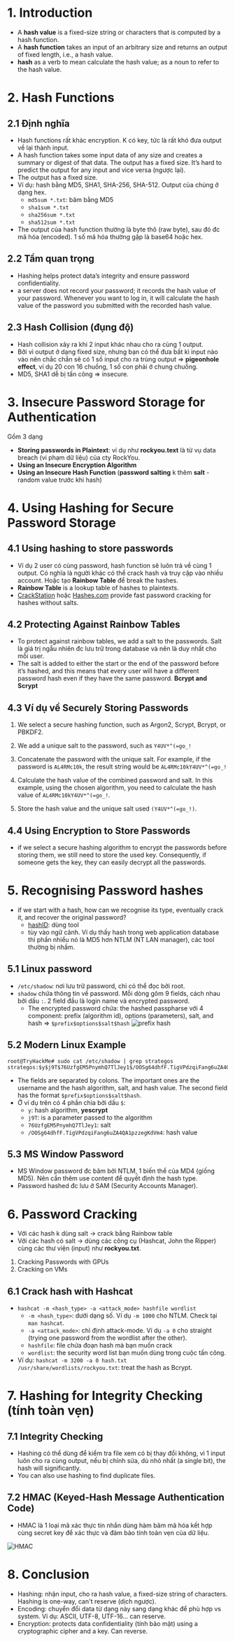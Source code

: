 # 1. Introduction
- A **hash value** is a fixed-size string or characters that is computed by a hash function.
- A **hash function** takes an input of an arbitrary size and returns an output of fixed length, i.e., a hash value.
- **hash** as a verb to mean calculate the hash value;  as a noun to refer to the hash value.

# 2. Hash Functions
## 2.1 Định nghĩa
- Hash functions rất khác encryption. K có key, tức là rất khó đưa output về lại thành input.
- A hash function takes some input data of any size and creates a summary or digest of that data. The output has a fixed size. It’s hard to predict the output for any input and vice versa (ngược lại).
- The output has a fixed size.
- Ví dụ: hash bằng MD5, SHA1, SHA-256, SHA-512. Output của chúng ở dạng hex. 
	+ `md5sum *.txt`: băm bằng MD5
	+ `sha1sum *.txt`
	+ `sha256sum *.txt`
	+ `sha512sum *.txt`
- The output của hash function thường là byte thô (raw byte), sau đó đc mã hóa (encoded). 1 số mã hóa thường gặp là base64 hoặc hex. 

## 2.2 Tầm quan trọng
- Hashing helps protect data’s integrity and ensure password confidentiality.
- a server does not record your password; it records the hash value of your password. Whenever you want to log in, it will calculate the hash value of the password you submitted with the recorded hash value.

## 2.3 Hash Collision (đụng độ)
- Hash collision xảy ra khi 2 input khác nhau cho ra cùng 1 output. 
- Bởi vì output ở dạng fixed size, nhưng bạn có thể đưa bất kì input nào vào nên chắc chắn sẽ có 1 số input cho ra trùng output => **pigeonhole effect**, ví dụ 20 con 16 chuồng, 1 số con phải ở chung chuồng.
- MD5, SHA1 dễ bị tấn công => insecure.

# 3. Insecure Password Storage for Authentication
Gồm 3 dạng
- **Storing passwords in Plaintext**: ví dụ như **rockyou.text** là từ vụ data breach (vi phạm dữ liệu) của cty RockYou.
- **Using an Insecure Encryption Algorithm**
- **Using an Insecure Hash Function** (**password salting** k thêm **salt** - random value trước khi hash)

# 4. Using Hashing for Secure Password Storage
## 4.1 Using hashing to store passwords
- Ví dụ 2 user có cùng password, hash function sẽ luôn trả về cùng 1 output. Có nghĩa là người khác có thể crack hash và truy cập vào nhiều account. Hoặc tạo **Rainbow Table** để break the hashes.
- **Rainbow Table** is a lookup table of hashes to plaintexts.
- [CrackStation](https://crackstation.net/) hoặc [Hashes.com](https://hashes.com/en/decrypt/hash) provide fast password cracking for hashes without salts.

## 4.2 Protecting Against Rainbow Tables
- To protect against rainbow tables, we add a salt to the passwords. Salt là giá trị ngẫu nhiên đc lưu trữ trong database và nên là duy nhất cho mỗi user. 
- The salt is added to either the start or the end of the password before it’s hashed, and this means that every user will have a different password hash even if they have the same password. **Bcrypt and Scrypt**

## 4.3 Ví dụ về Securely Storing Passwords
1. We select a secure hashing function, such as Argon2, Scrypt, Bcrypt, or PBKDF2.

2. We add a unique salt to the password, such as `Y4UV*^(=go_!`

3. Concatenate the password with the unique salt. For example, if the password is `AL4RMc10k`, the result string would be `AL4RMc10kY4UV*^(=go_!`

4. Calculate the hash value of the combined password and salt. In this example, using the chosen algorithm, you need to calculate the hash value of `AL4RMc10kY4UV*^(=go_!`.

5. Store the hash value and the unique salt used `(Y4UV*^(=go_!)`.

## 4.4 Using Encryption to Store Passwords
- if we select a secure hashing algorithm to encrypt the passwords before storing them, we still need to store the used key. Consequently, if someone gets the key, they can easily decrypt all the passwords.

# 5. Recognising Password hashes
- if we start with a hash, how can we recognise its type, eventually crack it, and recover the original password?
	+ [hashID](https://pypi.org/project/hashID/): dùng tool
	+ tùy vào ngữ cảnh. Ví dụ thấy hash trong web application database thì phần nhiều nó là MD5 hơn NTLM (NT LAN manager), các tool thường bị nhầm.

## 5.1 Linux password
- `/etc/shadow`: nơi lưu trữ password, chỉ có thể đọc bởi root. 
- `shadow` chứa thông tin về password. Mỗi dòng gôm 9 fields, cách nhau bởi dấu `:`. 2 field đầu là login name và encrypted password. 
	+ The encrypted password chứa: the hashed passpharse với 4 component: prefix (algorithm id), options (parameters), salt, and hash => `$prefix$options$salt$hash`
![prefix hash](/images/prefix-hash.PNG)

## 5.2 Modern Linux Example
```
root@TryHackMe# sudo cat /etc/shadow | grep strategos
strategos:$y$j9T$76UzfgEM5PnymhQ7TlJey1$/OOSg64dhfF.TigVPdzqiFang6uZA4QA1pzzegKdVm4:19965:0:99999:7:::
```
- The fields are separated by colons. The important ones are the username and the hash algorithm, salt, and hash value. The second field has the format `$prefix$options$salt$hash`.
- Ở ví dụ trên có 4 phần chia bởi dấu `$`:
	+ `y`: hash algorithm, **yescrypt**
	+ `j9T`: is a parameter passed to the algorithm
	+ `76UzfgEM5PnymhQ7TlJey1`: salt
	+ `/OOSg64dhfF.TigVPdzqiFang6uZA4QA1pzzegKdVm4`: hash value

## 5.3 MS Window Password
- MS Window password đc băm bởi NTLM, 1 biến thể của MD4 (giống MD5). Nên cần thêm use content để quyết định the hash type.
- Password hashed đc lưu ở SAM (Security Accounts Manager). 

# 6. Password Cracking
- Với các hash k dùng salt -> crack bằng Rainbow table
- Với các hash có salt -> dùng các công cụ (Hashcat, John the Ripper) cùng các thư viện (input) như **rockyou.txt**.
1. Cracking Passwords with GPUs
2. Cracking on VMs

## 6.1 Crack hash with Hashcat
- `hashcat -m <hash_type> -a <attack_mode> hashfile wordlist`
	+ `-m <hash_type>`: dưới dạng số. Ví dụ `-m 1000` cho NTLM. Check tại `man hashcat`.
	+ `-a <attack_mode>`: chỉ định attack-mode. Ví dụ `-a 0` cho straight (trying one password from the wordlist after the other).
	+ `hashfile`: file chứa đoạn hash mà bạn muốn crack
	+ `wordlist`: the security word list bạn muốn dùng trong cuộc tấn công.
- Ví dụ: `hashcat -m 3200 -a 0 hash.txt /usr/share/wordlists/rockyou.txt`: treat the hash as Bcrypt.

# 7. Hashing for Integrity Checking (tính toàn vẹn)
## 7.1 Integrity Checking
- Hashing có thể dùng để kiểm tra file xem có bị thay đổi không, vì 1 input luôn cho ra cùng output, nếu bị chỉnh sửa, dù nhỏ nhất (a single bit), the hash will significantly.
- You can also use hashing to find duplicate files.

## 7.2 HMAC (Keyed-Hash Message Authentication Code)
- HMAC là 1 loại mã xác thực tin nhắn dùng hàm băm mã hóa kết hợp cùng secret key để xác thực và đảm bảo tính toàn vẹn của dữ liệu.

![HMAC](/images/hmac.PNG)

# 8. Conclusion
- Hashing: nhận input, cho ra hash value, a fixed-size string of characters. Hashing is one-way, can't reserve (dịch ngược).
- Encoding: chuyển đổi data từ dạng này sang dạng khác để phù hợp vs system. Ví dụ: ASCII, UTF-8, UTF-16... can reserve.
- Encryption: protects data confidentiality (tính bảo mật) using a cryptographic cipher and a key. Can reverse.
